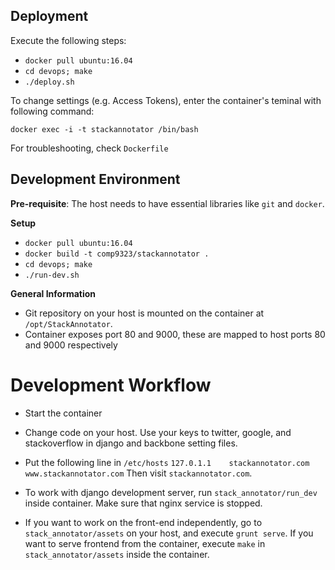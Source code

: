 Deployment
-------------------------
Execute the following steps:

 - `docker pull ubuntu:16.04`
 - `cd devops; make`
 - `./deploy.sh`

To change settings (e.g. Access Tokens), enter the container's teminal with
following command:

`docker exec -i -t stackannotator /bin/bash`

For troubleshooting, check `Dockerfile`


Development Environment
-----------------------

**Pre-requisite**: The host needs to have essential libraries like `git` and `docker`.


**Setup**

 - `docker pull ubuntu:16.04`
 - `docker build -t comp9323/stackannotator .` 
 - `cd devops; make`
 - `./run-dev.sh`


**General Information**

 - Git repository on your host is mounted on the container at `/opt/StackAnnotator`.
 - Container exposes port 80 and 9000, these are mapped to host ports
   80 and 9000 respectively


Development Workflow
=====================

- Start the container

- Change code on your host.
  Use your keys to twitter, google, and stackoverflow in django and backbone
  setting files.

- Put the following line in `/etc/hosts`
  `127.0.1.1	stackannotator.com www.stackannotator.com`
  Then visit `stackannotator.com`.

- To work with django development server,
  run `stack_annotator/run_dev` inside container. Make sure that
  nginx service is stopped. 

- If you want to work on the front-end independently, go to
  `stack_annotator/assets` on your host, and execute `grunt serve`.
  If you want to serve frontend from the container, execute 
  `make` in `stack_annotator/assets` inside the container.
